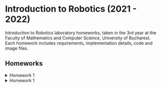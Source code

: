 # Introduction to Robotics (2021 - 2022)

Introduction to Robotics laboratory homeworks, taken in the 3rd year at the Faculty of Mathematics and Computer Science, University of Bucharest. Each homework includes requirements, implementation details, code and image files.

## Homeworks

<details>
<summary>Homework 1</summary>
<br>
The homework consists of the following:

• Components:  RBG led (1 minimum), potentiometers (3 minimum), resistors and wires (per logic)

• Technical Task: Use a separate potentiometer in controlling each of the colors of the RGB led (Red, Green and Blue). The control must be done with digital electronics (you must read the value of the potentiometer with Arduino, and write a mapped value to each of the pins connected to the led.

• Publishing task: You must add the code to the Github repo and continue updating the readme with at least the following details (but feel free to be more creative):
1.  Task Requirements
2.  Picture of the setup
3.  Link to video showcasing functionality (I recommend youtube,  but anything I can access is fine)

• Coding task: Coding style is of utmost importance.  You must have a perfectly clean code in order to receive the maximum grade.  Keep in mind that magic numbers are not accepted, although you might see them in the lab (as a trade-off for speed).  Remember to be consistent in your style, check  the  style  guide  and  the  provided  style  document  and  use  correct spacing.


The solution for the homework is in the folder "Tema 1":

• The picture is here: https://github.com/marian222200/IntroductionToRobotics/blob/main/Tema%201/poza_tema_robotica_1.jpeg

• The video showcasing the functionality is here: https://github.com/marian222200/IntroductionToRobotics/blob/main/Tema%201/clip_tema_robotica_1.mp4

• The file with the code is here: https://github.com/marian222200/IntroductionToRobotics/blob/main/Tema%201/codTema.ino
</details>

<details>
<summary>Homework 1</summary>
<br>
The homework consists of the following:
